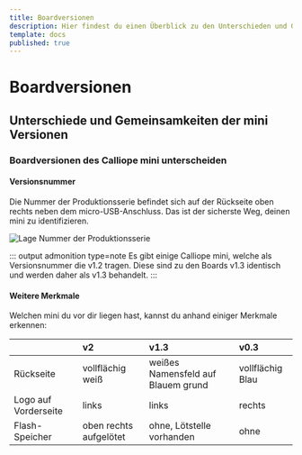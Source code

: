 ```yaml
---
title: Boardversionen
description: Hier findest du einen Überblick zu den Unterschieden und Gemeinsamkeiten der Calliope mini versionen v0.3 bis v2.0
template: docs
published: true
---
```


# Boardversionen
## Unterschiede und Gemeinsamkeiten der mini Versionen

### Boardversionen des Calliope mini unterscheiden

#### Versionsnummer
Die Nummer der Produktionsserie befindet sich auf der Rückseite oben rechts neben dem micro-USB-Anschluss. Das ist der sicherste Weg, deinen mini zu identifizieren.

![Lage Nummer der Produktionsserie](./CalliopeNr.png)

::: output admonition type=note
Es gibt einige Calliope mini, welche als Versionsnummer die v1.2 tragen. Diese sind zu den Boards v1.3 identisch und werden daher als v1.3 behandelt.
:::

#### Weitere Merkmale
Welchen mini du vor dir liegen hast, kannst du anhand einiger Merkmale erkennen: 

|           | v2            | v1.3 | v0.3           |
|-----------|:------------------|:------|:------|
|Rückseite| vollflächig weiß| weißes Namensfeld auf Blauem grund|vollflächig Blau|
|Logo auf Vorderseite|links|links|rechts|
|Flash-Speicher  |oben rechts aufgelötet|ohne, Lötstelle vorhanden|ohne|
